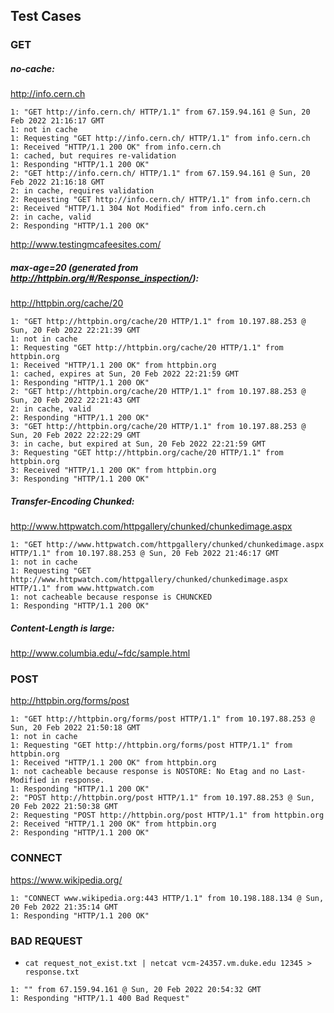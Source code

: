 ## Test Cases

### GET
##### no-cache:
http://info.cern.ch
```log
1: "GET http://info.cern.ch/ HTTP/1.1" from 67.159.94.161 @ Sun, 20 Feb 2022 21:16:17 GMT
1: not in cache
1: Requesting "GET http://info.cern.ch/ HTTP/1.1" from info.cern.ch
1: Received "HTTP/1.1 200 OK" from info.cern.ch
1: cached, but requires re-validation
1: Responding "HTTP/1.1 200 OK"
2: "GET http://info.cern.ch/ HTTP/1.1" from 67.159.94.161 @ Sun, 20 Feb 2022 21:16:18 GMT
2: in cache, requires validation
2: Requesting "GET http://info.cern.ch/ HTTP/1.1" from info.cern.ch
2: Received "HTTP/1.1 304 Not Modified" from info.cern.ch
2: in cache, valid
2: Responding "HTTP/1.1 200 OK"
```
http://www.testingmcafeesites.com/

##### max-age=20 (generated from http://httpbin.org/#/Response_inspection/):
http://httpbin.org/cache/20
```log
1: "GET http://httpbin.org/cache/20 HTTP/1.1" from 10.197.88.253 @ Sun, 20 Feb 2022 22:21:39 GMT
1: not in cache
1: Requesting "GET http://httpbin.org/cache/20 HTTP/1.1" from httpbin.org
1: Received "HTTP/1.1 200 OK" from httpbin.org
1: cached, expires at Sun, 20 Feb 2022 22:21:59 GMT
1: Responding "HTTP/1.1 200 OK"
2: "GET http://httpbin.org/cache/20 HTTP/1.1" from 10.197.88.253 @ Sun, 20 Feb 2022 22:21:43 GMT
2: in cache, valid
2: Responding "HTTP/1.1 200 OK"
3: "GET http://httpbin.org/cache/20 HTTP/1.1" from 10.197.88.253 @ Sun, 20 Feb 2022 22:22:29 GMT
3: in cache, but expired at Sun, 20 Feb 2022 22:21:59 GMT
3: Requesting "GET http://httpbin.org/cache/20 HTTP/1.1" from httpbin.org
3: Received "HTTP/1.1 200 OK" from httpbin.org
3: Responding "HTTP/1.1 200 OK"
```

##### Transfer-Encoding Chunked: 
http://www.httpwatch.com/httpgallery/chunked/chunkedimage.aspx
```log
1: "GET http://www.httpwatch.com/httpgallery/chunked/chunkedimage.aspx HTTP/1.1" from 10.197.88.253 @ Sun, 20 Feb 2022 21:46:17 GMT
1: not in cache
1: Requesting "GET http://www.httpwatch.com/httpgallery/chunked/chunkedimage.aspx HTTP/1.1" from www.httpwatch.com
1: not cacheable because response is CHUNCKED
1: Responding "HTTP/1.1 200 OK"
```

##### Content-Length is large:
http://www.columbia.edu/~fdc/sample.html

### POST
http://httpbin.org/forms/post
```log
1: "GET http://httpbin.org/forms/post HTTP/1.1" from 10.197.88.253 @ Sun, 20 Feb 2022 21:50:18 GMT
1: not in cache
1: Requesting "GET http://httpbin.org/forms/post HTTP/1.1" from httpbin.org
1: Received "HTTP/1.1 200 OK" from httpbin.org
1: not cacheable because response is NOSTORE: No Etag and no Last-Modified in response.
1: Responding "HTTP/1.1 200 OK"
2: "POST http://httpbin.org/post HTTP/1.1" from 10.197.88.253 @ Sun, 20 Feb 2022 21:50:38 GMT
2: Requesting "POST http://httpbin.org/post HTTP/1.1" from httpbin.org
2: Received "HTTP/1.1 200 OK" from httpbin.org
2: Responding "HTTP/1.1 200 OK"
```

### CONNECT
https://www.wikipedia.org/
```log
1: "CONNECT www.wikipedia.org:443 HTTP/1.1" from 10.198.188.134 @ Sun, 20 Feb 2022 21:35:14 GMT
1: Responding "HTTP/1.1 200 OK"
```

### BAD REQUEST
- `cat request_not_exist.txt | netcat vcm-24357.vm.duke.edu 12345 > response.txt`
```log
1: "" from 67.159.94.161 @ Sun, 20 Feb 2022 20:54:32 GMT
1: Responding "HTTP/1.1 400 Bad Request"
```
